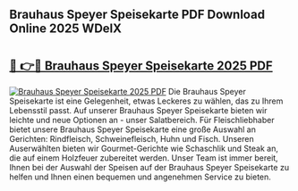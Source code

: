 ## Brauhaus Speyer Speisekarte PDF Download Online 2025 WDelX

# <h2><a href="http://gc5tj4x.nevu.top/?p=Brauhaus+Speyer+Speisekarte">🔗 👉🔴 Brauhaus Speyer Speisekarte 2025 PDF</a></h2>

[![Brauhaus Speyer Speisekarte 2025 PDF](https://i.imgur.com/dBaPXMq.png)](http://gc5tj4x.nevu.top/?p=Brauhaus+Speyer+Speisekarte)
Die Brauhaus Speyer Speisekarte ist eine Gelegenheit, etwas Leckeres zu wählen, das zu Ihrem Lebensstil passt. Auf unserer Brauhaus Speyer Speisekarte bieten wir leichte und neue Optionen an - unser Salatbereich. Für Fleischliebhaber bietet unsere Brauhaus Speyer Speisekarte eine große Auswahl an Gerichten: Rindfleisch, Schweinefleisch, Huhn und Fisch. Unseren Auserwählten bieten wir Gourmet-Gerichte wie Schaschlik und Steak an, die auf einem Holzfeuer zubereitet werden. Unser Team ist immer bereit, Ihnen bei der Auswahl der Speisen auf der Brauhaus Speyer Speisekarte zu helfen und Ihnen einen bequemen und angenehmen Service zu bieten.
